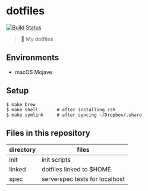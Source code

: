 # dotfiles

[![Build Status](https://travis-ci.org/uu1t/dotfiles.svg?branch=master)](https://travis-ci.org/uu1t/dotfiles)

> :wrench: My dotfiles

## Environments

- macOS Mojave

## Setup

```console
$ make brew
$ make shell       # after installing zsh
$ make symlink     # after syncing ~/Dropbox/.share
```

## Files in this repository

| directory | files                          |
| --------- | ------------------------------ |
| init      | init scripts                   |
| linked    | dotfiles linked to $HOME       |
| spec      | serverspec tests for localhost |

